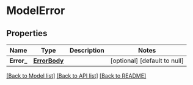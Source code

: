 # ModelError

## Properties
Name | Type | Description | Notes
------------ | ------------- | ------------- | -------------
**Error_** | [**ErrorBody**](ErrorBody.md) |  | [optional] [default to null]

[[Back to Model list]](../README.md#documentation-for-models) [[Back to API list]](../README.md#documentation-for-api-endpoints) [[Back to README]](../README.md)


